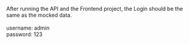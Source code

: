 After running the API and the Frontend project, the Login should be the same as the mocked data.
</br>
</br>
username: admin
</br>
password: 123
